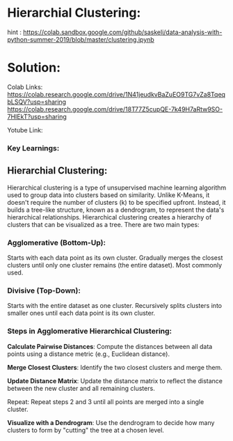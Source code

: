 # Hierarchial Clustering:

hint : https://colab.sandbox.google.com/github/saskeli/data-analysis-with-python-summer-2019/blob/master/clustering.ipynb

# Solution:

Colab Links: https://colab.research.google.com/drive/1N41jeudkvBaZuEO9TG7vZa8TqeqbLSQV?usp=sharing 
             https://colab.research.google.com/drive/18T77Z5cupQE-7k49H7aRtw9SO-7HIEkT?usp=sharing

Yotube Link: 

### Key Learnings:

## **Hierarchial Clustering:**
Hierarchical clustering is a type of unsupervised machine learning algorithm used to group data into clusters based on similarity. Unlike K-Means, it doesn't require the number of clusters (k) to be specified upfront. Instead, it builds a tree-like structure, known as a dendrogram, to represent the data's hierarchical relationships. Hierarchical clustering creates a hierarchy of clusters that can be visualized as a tree. There are two main types:

### Agglomerative (Bottom-Up):

Starts with each data point as its own cluster. Gradually merges the closest clusters until only one cluster remains (the entire dataset).
Most commonly used.

### Divisive (Top-Down):

Starts with the entire dataset as one cluster.
Recursively splits clusters into smaller ones until each data point is its own cluster.

### Steps in Agglomerative Hierarchical Clustering:

**Calculate Pairwise Distances**: Compute the distances between all data points using a distance metric (e.g., Euclidean distance).

**Merge Closest Clusters**: Identify the two closest clusters and merge them.

**Update Distance Matrix**: Update the distance matrix to reflect the distance between the new cluster and all remaining clusters.

Repeat: Repeat steps 2 and 3 until all points are merged into a single cluster.

**Visualize with a Dendrogram**: Use the dendrogram to decide how many clusters to form by "cutting" the tree at a chosen level.




